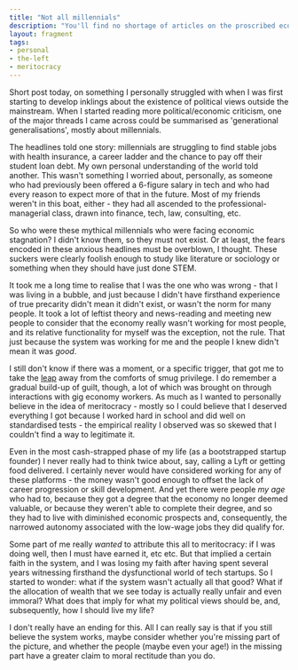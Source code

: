 ```yaml
---
title: "Not all millennials"
description: "You'll find no shortage of articles on the proscribed economic prospects of millennials. It may be true for the majority, but if you're in the minority, it's confusing."
layout: fragment
tags:
- personal
- the-left
- meritocracy
---
```


Short post today, on something I personally struggled with when I was first starting to develop inklings about the existence of political views outside the mainstream. When I started reading more political/economic criticism, one of the major threads I came across could be summarised as 'generational generalisations', mostly about millennials.

The headlines told one story: millennials are struggling to find stable jobs with health insurance, a career ladder and the chance to pay off their student loan debt. My own personal understanding of the world told another. This wasn't something I worried about, personally, as someone who had previously been offered a 6-figure salary in tech and who had every reason to expect more of that in the future. Most of my friends weren't in this boat, either - they had all ascended to the professional-managerial class, drawn into finance, tech, law, consulting, etc.

So who were these mythical millennials who were facing economic stagnation? I didn't know them, so they must not exist. Or at least, the fears encoded in these anxious headlines must be overblown, I thought. These suckers were clearly foolish enough to study like literature or sociology or something when they should have just done STEM.

It took me a long time to realise that I was the one who was wrong - that I was living in a bubble, and just because I didn't have firsthand experience of true precarity didn't mean it didn't exist, or wasn't the norm for many people. It took a lot of leftist theory and news-reading and meeting new people to consider that the economy really wasn't working for most people, and its relative functionality for myself was the exception, not the rule. That just because the system was working for me and the people I knew didn't mean it was _good_.

I still don't know if there was a moment, or a specific trigger, that got me to take the [leap](/posts/fragments-36) away from the comforts of smug privilege. I do remember a gradual build-up of guilt, though, a lot of which was brought on through interactions with gig economy workers. As much as I wanted to personally believe in the idea of meritocracy - mostly so I could believe that I deserved everything I got because I worked hard in school and did well on standardised tests - the empirical reality I observed was so skewed that I couldn't find a way to legitimate it.

Even in the most cash-strapped phase of my life (as a bootstrapped startup founder) I never really had to think twice about, say, calling a Lyft or getting food delivered. I certainly never would have considered working for any of these platforms - the money wasn't good enough to offset the lack of career progression or skill development. And yet there were people _my age_ who had to, because they got a degree that the economy no longer deemed valuable, or because they weren't able to complete their degree, and so they had to live with diminished economic prospects and, consequently, the narrowed autonomy associated with the low-wage jobs they did qualify for.

Some part of me really _wanted_ to attribute this all to meritocracy: if I was doing well, then I must have earned it, etc etc. But that implied a certain faith in the system, and I was losing my faith after having spent several years witnessing firsthand the dysfunctional world of tech startups. So I started to wonder: what if the system wasn't actually all that good? What if the allocation of wealth that we see today is actually really unfair and even immoral? What does that imply for what my political views should be, and, subsequently, how I should live my life?

I don't really have an ending for this. All I can really say is that if you still believe the system works, maybe consider whether you're missing part of the picture, and whether the people (maybe even your age!) in the missing part have a greater claim to moral rectitude than you do.
